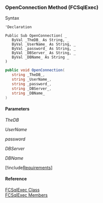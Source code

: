 ﻿### OpenConnection Method (FCSqlExec)

Syntax

```vbnet
'Declaration

Public Sub OpenConnection( _
   ByVal _TheDB_ As String, _
   ByVal _UserName_ As String, _
   ByVal _password_ As String, _
   ByVal _DBServer_ As String, _
   ByVal _DBName_ As String _
) 
```

```csharp
public void OpenConnection( 
   string _TheDB_,
   string _UserName_,
   string _password_,
   string _DBServer_,
   string _DBName_
)
```

#### Parameters

_TheDB_

_UserName_

_password_

_DBServer_

_DBName_

[!include[Requirements](../partials/requirements.md)]

#### Reference

[FCSqlExec Class](FChoice.Foundation.Clarify.Compatibility~FChoice.Foundation.Clarify.Compatibility.FCSqlExec.md)  
[FCSqlExec Members](FChoice.Foundation.Clarify.Compatibility~FChoice.Foundation.Clarify.Compatibility.FCSqlExec_members.md)